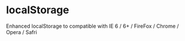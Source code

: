 # localStorage
Enhanced localStorage to compatible with IE 6 / 6+ / FireFox / Chrome / Opera / Safri
